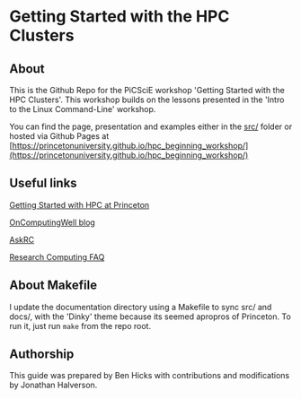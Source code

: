# Getting Started with the HPC Clusters


## About
This is the Github Repo for the PiCSciE workshop 'Getting Started with the HPC Clusters'. This workshop builds on the lessons presented in the 'Intro to the Linux Command-Line' workshop.

You can find the page, presentation and examples either in the [src/](src/) folder
or hosted via Github Pages at [https://princetonuniversity.github.io/hpc_beginning_workshop/](https://princetonuniversity.github.io/hpc_beginning_workshop/)

## Useful links
[Getting Started with HPC at Princeton](https://researchcomputing.princeton.edu/education/online-tutorials/getting-started)

[OnComputingWell blog](https://oncomputingwell.princeton.edu)

[AskRC](https://researchcomputing.princeton.edu/about/contact/ask-research-computing)

[Research Computing FAQ](https://researchcomputing.princeton.edu/faq)

## About Makefile
I update the documentation directory using a Makefile to sync src/ and docs/, with
the 'Dinky' theme because its seemed apropros of Princeton. To run it, just run
`make` from the repo root.

## Authorship

This guide was prepared by Ben Hicks with contributions and modifications by Jonathan Halverson.
